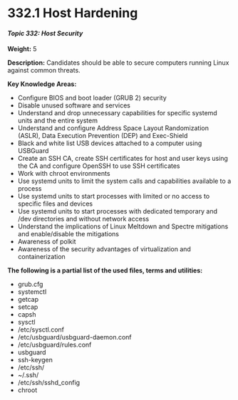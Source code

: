# 332.1 Host Hardening

#### _Topic 332: Host Security_

**Weight:** 5

**Description:** Candidates should be able to secure computers running Linux against common threats.



**Key Knowledge Areas:**

* Configure BIOS and boot loader (GRUB 2) security
* Disable unused software and services
* Understand and drop unnecessary capabilities for specific systemd units and the entire system
* Understand and configure Address Space Layout Randomization (ASLR), Data Execution Prevention (DEP) and Exec-Shield
* Black and white list USB devices attached to a computer using USBGuard
* Create an SSH CA, create SSH certificates for host and user keys using the CA and configure OpenSSH to use SSH certificates
* Work with chroot environments
* Use systemd units to limit the system calls and capabilities available to a process
* Use systemd units to start processes with limited or no access to specific files and devices
* Use systemd units to start processes with dedicated temporary and /dev directories and without network access
* Understand the implications of Linux Meltdown and Spectre mitigations and enable/disable the mitigations
* Awareness of polkit
* Awareness of the security advantages of virtualization and containerization

**The following is a partial list of the used files, terms and utilities:**

* grub.cfg
* systemctl
* getcap
* setcap
* capsh
* sysctl
* /etc/sysctl.conf
* /etc/usbguard/usbguard-daemon.conf
* /etc/usbguard/rules.conf
* usbguard
* ssh-keygen
* /etc/ssh/
* \~/.ssh/
* /etc/ssh/sshd\_config
* chroot

